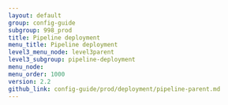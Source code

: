 ```yaml
---
layout: default
group: config-guide
subgroup: 998_prod
title: Pipeline deployment
menu_title: Pipeline deployment
level3_menu_node: level3parent
level3_subgroup: pipeline-deployment
menu_node:
menu_order: 1000
version: 2.2
github_link: config-guide/prod/deployment/pipeline-parent.md
---
```

